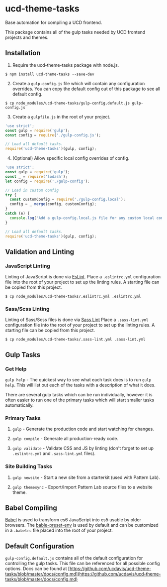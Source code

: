 # ucd-theme-tasks
Base automation for compiling a UCD frontend.

This package contains all of the gulp tasks needed by UCD frontend projects and
themes.

## Installation
1. Require the ucd-theme-tasks package with node.js.
```
$ npm install ucd-theme-tasks --save-dev
```

2. Create a `gulp-config.js` file which will contain any configuration overrides.
You can copy the default config out of this package to see all default config.
```
$ cp node_modules/ucd-theme-tasks/gulp-config.default.js gulp-config.js
```

3. Create a `gulpfile.js` in the root of your project.

```js
'use strict';
const gulp = require('gulp');
const config = require('./gulp-config.js');

// Load all default tasks.
require('ucd-theme-tasks')(gulp, config);
```

4. (Optional) Allow specific local config overrides of config.

```js
'use strict';
const gulp = require('gulp');
const _ = require('lodash');
let config = require('./gulp-config');

// Load in custom config
try {
  const customConfig = require('./gulp-config.local');
  config = _.merge(config, customConfig);
}
catch (e) {
  console.log('Add a gulp-config.local.js file for any custom local configuration.');
}

// Load all default tasks.
require('ucd-theme-tasks')(gulp, config);

```

## Validation and Linting
### JavaScript Linting
Linting of JavaScript is done via [EsLint](https://eslint.org/). Place a
`.eslintrc.yml` configuration file into the root of your project to set up the
linting rules. A starting file can be copied from this project.

```
$ cp node_modules/ucd-theme-tasks/.eslintrc.yml .eslintrc.yml
```

### Sass/Scss Linting
Linting of Sass/Scss files is done via
[Sass Lint](https://github.com/sasstools/sass-lint) Place a
`.sass-lint.yml` configuration file into the root of your project to set up the
linting rules. A starting file can be copied from this project.

```
$ cp node_modules/ucd-theme-tasks/.sass-lint.yml .sass-lint.yml
```

## Gulp Tasks
### Get Help
`gulp help` - The quickest way to see what each task does is to run `gulp help`. This will
list out each of the tasks with a description of what it does.

There are several gulp tasks which can be run individually, however it is often
easier to run one of the primary tasks which will start smaller tasks
automatically.

### Primary Tasks
1. `gulp` - Generate the production code and start watching for changes.

2. `gulp compile` - Generate all production-ready code.

3. `gulp validate` - Validate CSS and JS by linting (don't forget to set up
`.eslintrc.yml` and `.sass-lint.yml` files).

### Site Building Tasks
1. `gulp newsite` - Start a new site from a starterkit (used with Pattern Lab).

2. `gulp themesync` - Export/Import Pattern Lab source files to a website theme.

## Babel Compiling
[Babel](https://babeljs.io/) is used to transform es6 JavaScript into es5 usable
by older browsers. The [bable-preset-env](https://babeljs.io/docs/en/babel-preset-env/)
is used by default and can be customized in a `.babelrc` file placed into the
root of your project.

## Default Configuration
`gulp-config.default.js` contains all of the default configuration for
controlling the gulp tasks. This file can be referenced for all possible config
options. Docs can be found at [https://github.com/ucdavis/ucd-theme-tasks/blob/master/docs/config.md](https://github.com/ucdavis/ucd-theme-tasks/blob/master/docs/config.md)
